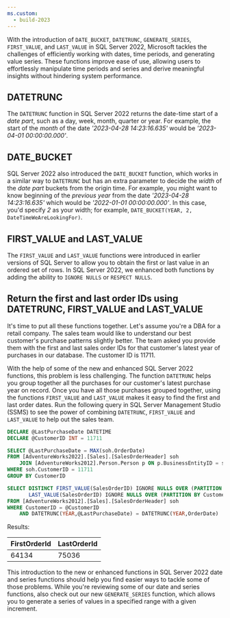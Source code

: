 ```yaml
---
ms.custom:
  - build-2023
---
```

With the introduction of `DATE_BUCKET`, `DATETRUNC`, `GENERATE_SERIES`, `FIRST_VALUE`, and `LAST_VALUE` in SQL Server 2022, Microsoft tackles the challenges of efficiently working with dates, time periods, and generating value series. These functions improve ease of use, allowing users to effortlessly manipulate time periods and series and derive meaningful insights without hindering system performance.

## DATETRUNC

The `DATETRUNC` function in SQL Server 2022 returns the date-time start of a *date part*, such as a day, week, month, quarter or year. For example, the start of the *month* of the date *'2023-04-28 14:23:16.635'* would be *'2023-04-01 00:00:00.000'*.

## DATE_BUCKET

SQL Server 2022 also introduced the `DATE_BUCKET` function, which works in a similar way to `DATETRUNC` but has an extra parameter to decide the *width* of the *date part* buckets from the origin time. For example, you might want to know beginning of the *previous year* from the date *'2023-04-28 14:23:16.635'* which would be *'2022-01-01 00:00:00.000'*. In this case, you'd specify *2* as your width; for example, `DATE_BUCKET(YEAR, 2, DateTimeWeAreLookingFor)`.

## FIRST_VALUE and LAST_VALUE

The `FIRST_VALUE` and `LAST_VALUE` functions were introduced in earlier versions of SQL Server to allow you to obtain the first or last value in an ordered set of rows. In SQL Server 2022, we enhanced both functions by adding the ability to `IGNORE NULLS` or `RESPECT NULLS`.

## Return the first and last order IDs using DATETRUNC, FIRST_VALUE and LAST_VALUE

It's time to put all these functions together. Let's assume you're a DBA for a retail company. The sales team would like to understand our best customer's purchase patterns slightly better. The team asked you provide them with the first and last sales order IDs for that customer's latest year of purchases in our database. The customer ID is 11711.

With the help of some of the new and enhanced SQL Server 2022 functions, this problem is less challenging. The function `DATETRUNC` helps you group together all the purchases for our customer's latest purchase year on record. Once you have all those purchases grouped together, using the functions `FIRST_VALUE` and `LAST_VALUE` makes it easy to find the first and last order dates. Run the following query in SQL Server Management Studio (SSMS) to see the power of combining `DATETRUNC`, `FIRST_VALUE` and `LAST_VALUE` to help out the sales team.

```sql
DECLARE @LastPurchaseDate DATETIME
DECLARE @CustomerID INT = 11711

SELECT @LastPurchaseDate = MAX(soh.OrderDate)
FROM [AdventureWorks2022].[Sales].[SalesOrderHeader] soh
	JOIN [AdventureWorks2012].Person.Person p ON p.BusinessEntityID = soh.CustomerID
WHERE soh.CustomerID = 11711
GROUP BY CustomerID

SELECT DISTINCT FIRST_VALUE(SalesOrderID) IGNORE NULLS OVER (PARTITION BY CustomerID ORDER BY OrderDate) AS FirstOrderId,
       LAST_VALUE(SalesOrderID) IGNORE NULLS OVER (PARTITION BY CustomerID ORDER BY OrderDate ROWS BETWEEN CURRENT ROW AND UNBOUNDED FOLLOWING) AS LastOrderId
FROM [AdventureWorks2012].[Sales].[SalesOrderHeader] soh
WHERE CustomerID = @CustomerID
	AND DATETRUNC(YEAR,@LastPurchaseDate) = DATETRUNC(YEAR,OrderDate)
```

Results:

| FirstOrderId | LastOrderId |
| --- | --- |
| 64134 | 75036 |

This introduction to the new or enhanced functions in SQL Server 2022 date and series functions should help you find easier ways to tackle some of those problems. While you're reviewing some of our date and series functions, also check out our new `GENERATE_SERIES` function, which allows you to generate a series of values in a specified range with a given increment.
